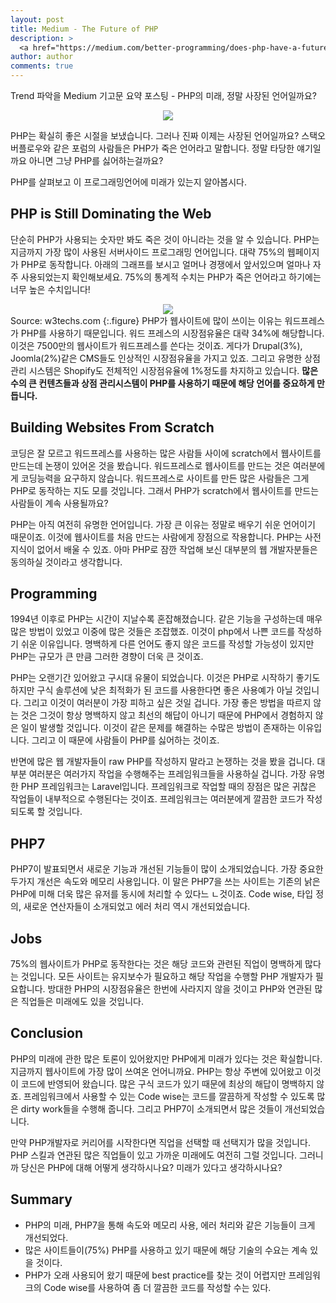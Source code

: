 ```yaml
---
layout: post
title: Medium - The Future of PHP
description: >
  <a href="https://medium.com/better-programming/does-php-have-a-future-6756f166ba8">원문 - Daan</a>
author: author
comments: true
---
```

Trend 파악을 Medium 기고문 요약 포스팅 - PHP의 미래, 정말 사장된 언어일까요?

<center>
<img src="https://miro.medium.com/max/2400/1*DhrEoZfrQ7u1B7JVdKe1jA.png"/>
</center>

PHP는 확실히 좋은 시절을 보냈습니다. 그러나 진짜 이제는 사장된 언어일까요? 스택오버플로우와 같은 포럼의 사람들은 PHP가 죽은 언어라고 말합니다. 정말 타당한 얘기일까요 아니면 그냥 PHP를 싫어하는걸까요?

PHP를 살펴보고 이 프로그래밍언어에 미래가 있는지 알아봅시다.

## PHP is Still Dominating the Web
단순히 PHP가 사용되는 숫자만 봐도 죽은 것이 아니라는 것을 알 수 있습니다. PHP는 지금까지 가장 많이 사용된 서버사이드 프로그래밍 언어입니다. 대략 75%의 웹페이지가 PHP로 동작합니다. 아래의 그래프를 보시고 얼머나 경쟁에서 앞서있으며 얼마나 자주 사용되었는지 확인해보세요. 75%의 통계적 수치는 PHP가 죽은 언어라고 하기에는 너무 높은 수치입니다!
<center>
<img src="https://miro.medium.com/max/1200/0*6tTx8Dz0uL4okHcD"/>
</center>
Source: w3techs.com
{:.figure}
PHP가 웹사이트에 많이 쓰이는 이유는 워드프레스가 PHP를 사용하기 때문입니다. 워드 프레스의 시장점유율은 대략 34%에 해당합니다. 이것은 7500만의 웹사이트가 워드프레스를 쓴다는 것이죠. 게다가 Drupal(3%), Joomla(2%)같은 CMS들도 인상적인 시장점유율을 가지고 있죠. 그리고 유명한 상점관리 시스템은 Shopify도 전체적인 시장점유율에 1%정도를 차지하고 있습니다. <b>많은 수의 큰 컨텐츠들과 상점 관리시스템이 PHP를 사용하기 때문에 해당 언어를 중요하게 만듭니다.</b>

## Building Websites From Scratch
코딩은 잘 모르고 워드프레스를 사용하는 많은 사람들 사이에 scratch에서 웹사이트를 만드는데 논쟁이 있어온 것을 봤습니다. 워드프레스로 웹사이트를 만드는 것은 여러분에게 코딩능력을 요구하지 않습니다. 워드프레스로 사이트를 만든 많은 사람들은 그게 PHP로 동작하는 지도 모를 것입니다. 그래서 PHP가 scratch에서 웹사이트를 만드는 사람들이 계속 사용될까요?

PHP는 아직 여전히 유명한 언어입니다. 가장 큰 이유는 정말로 배우기 쉬운 언어이기 때문이죠. 이것에 웹사이트를 처음 만드는 사람에게 장점으로 작용합니다. PHP는 사전지식이 없어서 배울 수 있죠. 아마 PHP로 잠깐 작업해 보신 대부분의 웹 개발자분들은 동의하실 것이라고 생각합니다.

## Programming
1994년 이후로 PHP는 시간이 지날수록 혼잡해졌습니다. 같은 기능을 구성하는데 매우 많은 방법이 있었고 이중에 많은 것들은 조잡했죠. 이것이 php에서 나쁜 코드를 작성하기 쉬운 이유입니다. 명백하게 다른 언어도 좋지 않은 코드를 작성할 가능성이 있지만 PHP는 규모가 큰 만큼 그러한 경향이 더욱 큰 것이죠.

PHP는 오랜기간 있어왔고 구시대 유물이 되었습니다. 이것은 PHP로 시작하기 좋기도 하지만 구식 솔루션에 낮은 최적화가 된 코드를 사용한다면 좋은 사용예가 아닐 것입니다. 그리고 이것이 여러분이 가장 피하고 싶은 것일 겁니다. 가장 좋은 방법을 따르지 않는 것은 그것이 항상 명백하지 않고 최선의 해답이 아니기 때문에 PHP에서 경험하지 않은 일이 발생할 것입니다. 이것이 같은 문제를 해결하는 수많은 방법이 존재하는 이유입니다. 그리고 이 때문에 사람들이 PHP를 싫어하는 것이죠.

반면에 많은 웹 개발자들이 raw PHP를 작성하지 말라고 논쟁하는 것을 봤을 겁니다. 대부분 여러분은 여러가지 작업을 수행해주는 프레임워크들을 사용하실 겁니다. 가장 유명한 PHP 프레임워크는 Laravel입니다. 프레임워크로 작업할 때의 장점은 많은 귀찮은 작업들이 내부적으로 수행된다는 것이죠. 프레임워크는 여러분에게 깔끔한 코드가 작성되도록 할 것입니다.

## PHP7
PHP7이 발표되면서 새로운 기능과 개선된 기능들이 많이 소개되었습니다. 가장 중요한 두가지 개선은 속도와 메모리 사용입니다. 이 말은 PHP7을 쓰는 사이트는 기존의 낡은 PHP에 미해 더욱 많은 유저를 동시에 처리할 수 있다느 ㄴ것이죠. Code wise, 타입 정의, 새로운 연산자들이 소개되었고 에러 처리 역시 개선되었습니다.

## Jobs
75%의 웹사이트가 PHP로 동작한다는 것은 해당 코드와 관련된 직업이 명백하게 많다는 것입니다. 모든 사이트는 유지보수가 필요하고 해당 작업을 수행할 PHP 개발자가 필요합니다. 방대한 PHP의 시장점유율은 한번에 사라지지 않을 것이고 PHP와 연관된 많은 직업들은 미래에도 있을 것입니다.

## Conclusion
PHP의 미래에 관한 많은 토론이 있어왔지만 PHP에게 미래가 있다는 것은 확실합니다. 지금까지 웹사이트에 가장 많이 쓰여온 언어니까요. PHP는 항상 주변에 있어왔고 이것이 코드에 반영되어 왔습니다. 많은 구식 코드가 있기 때문에 최상의 해답이 명백하지 않죠. 프레임워크에서 사용할 수 있는 Code wise는 코드를 깔끔하게 작성할 수 있도록 많은 dirty work들을 수행해 줍니다. 그리고 PHP7이 소개되면서 많은 것들이 개선되었습니다.

만약 PHP개발자로 커리어를 시작한다면 직업을 선택할 때 선택지가 많을 것입니다. PHP 스킬과 연관된 많은 직업들이 있고 가까운 미래에도 여전히 그럴 것입니다. 그러니까 당신은 PHP에 대해 어떻게 생각하시나요? 미래가 있다고 생각하시나요?

## Summary
* PHP의 미래, PHP7을 통해 속도와 메모리 사용, 에러 처리와 같은 기능들이 크게 개선되었다.
* 많은 사이트들이(75%) PHP를 사용하고 있기 때문에 해당 기술의 수요는 계속 있을 것이다.
* PHP가 오래 사용되어 왔기 때문에 best practice를 찾는 것이 어렵지만 프레임워크의 Code wise를 사용하여 좀 더 깔끔한 코드를 작성할 수는 있다.
